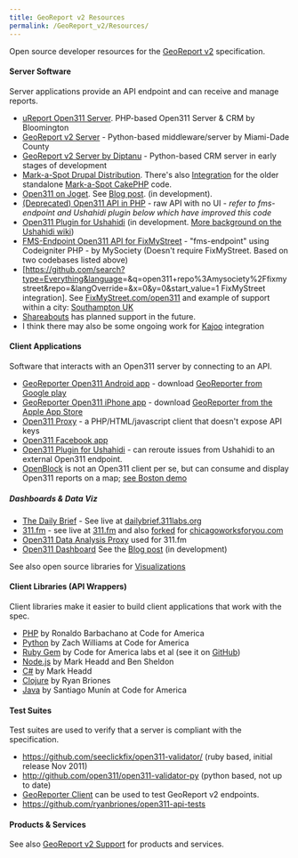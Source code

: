 ```yaml
---
title: GeoReport v2 Resources
permalink: /GeoReport_v2/Resources/
---
```


Open source developer resources for the [GeoReport v2](/GeoReport_v2 "wikilink") specification.

#### Server Software

Server applications provide an API endpoint and can receive and manage reports.

-   [uReport Open311 Server](http://code.google.com/p/civic-crm). PHP-based Open311 Server & CRM by Bloomington
-   [GeoReport v2 Server](https://github.com/miamidade/georeport-server) - Python-based middleware/server by Miami-Dade County
-   [GeoReport v2 Server by Diptanu](https://github.com/diptanu/open311) - Python-based CRM server in early stages of development
-   [Mark-a-Spot Drupal Distribution](https://github.com/markaspot/mark-a-spot). There's also [Integration](https://github.com/markaspot/mas-open311) for the older standalone [Mark-a-Spot CakePHP](https://github.com/markaspot/Mark-a-Spot-1.6-CakePHP) code.
-   [Open311 on Joget](https://github.com/codeforamerica/open311-on-joget). See [Blog post](http://codeforamerica.org/2011/09/09/ashishs-cfa-summer-starting-the-open311-center/). (in development).
-   [(Deprecated) Open311 API in PHP](http://svn.ashlock.us/public/georeport-v2-api-php/) - raw API with no UI - *refer to fms-endpoint and Ushahidi plugin below which have improved this code*
-   [Open311 Plugin for Ushahidi](https://github.com/mapmeld/Open311-Plugin-for-Ushahidi) (in development. [More background on the Ushahidi wiki](http://wiki.ushahidi.com/pages/viewpage.action?pageId=4260162))
-   [FMS-Endpoint Open311 API for FixMyStreet](https://github.com/mysociety/fms-endpoint) - "fms-endpoint" using Codeigniter PHP - by MySociety (Doesn't require FixMyStreet. Based on two codebases listed above)
-   [<https://github.com/search?type=Everything&language>=&q=open311+repo%3Amysociety%2Ffixmystreet&repo=&langOverride=&x=0&y=0&start_value=1 FixMyStreet integration]. See [FixMyStreet.com/open311](http://fixmystreet.com/open311) and example of support within a city: [Southampton UK](http://southampton.fixmystreet.com/open311)
-   [Shareabouts](http://openplans.org/2011/12/08/hello-shareabouts/) has planned support in the future.
-   I think there may also be some ongoing work for [Kajoo](https://github.com/mjording/kajoo) integration

#### Client Applications

Software that interacts with an Open311 server by connecting to an API.

-   [GeoReporter Open311 Android app](https://github.com/City-of-Bloomington/open311-android) - download [GeoReporter from Google play](https://play.google.com/store/apps/details?id=gov.in.bloomington.georeporter&hl=en)
-   [GeoReporter Open311 iPhone app](https://github.com/City-of-Bloomington/open311-mobile) - download [GeoReporter from the Apple App Store](http://itunes.apple.com/us/app/georeporter/id487304759)
-   [Open311 Proxy](https://github.com/City-of-Bloomington/open311-proxy) - a PHP/HTML/javascript client that doesn't expose API keys
-   [Open311 Facebook app](https://github.com/codeforamerica/open311_facebook)
-   [Open311 Plugin for Ushahidi](https://github.com/mapmeld/Open311-Plugin-for-Ushahidi) - can reroute issues from Ushahidi to an external Open311 endpoint.
-   [OpenBlock](http://openblockproject.org) is not an Open311 client per se, but can consume and display Open311 reports on a map; [see Boston demo](http://demo.openblockproject.org/open311-service-requests/)

##### Dashboards & Data Viz

-   [The Daily Brief](http://dailybrief.311labs.org/) - See live at [dailybrief.311labs.org](http://dailybrief.311labs.org/)
-   [311.fm](https://github.com/codeforamerica/311fm) - see live at [311.fm](http://www.311.fm/) and also [forked](https://github.com/smartchicago/311-fm-webapp) for [chicagoworksforyou.com](http://chicagoworksforyou.com/)
-   [Open311 Data Analysis Proxy](https://github.com/codeforamerica/311-fm-data) used for 311.fm
-   [Open311 Dashboard](https://github.com/codeforamerica/open311dashboard) See the [Blog post](http://codeforamerica.org/2011/08/31/chriss-cfa-summer-preview-the-open311-dashboard/) (in development)

See also open source libraries for [Visualizations](/Visualizations "wikilink")

#### Client Libraries (API Wrappers)

Client libraries make it easier to build client applications that work with the spec.

-   [PHP](https://github.com/codeforamerica/open311_php) by Ronaldo Barbachano at Code for America
-   [Python](https://github.com/codeforamerica/three) by Zach Williams at Code for America
-   [Ruby Gem](http://rubygems.org/gems/open311) by Code for America labs et al (see it on [GitHub](https://github.com/codeforamerica/open311))
-   [Node.js](https://github.com/codeforamerica/node-open311) by Mark Headd and Ben Sheldon
-   [C\#](https://github.com/mheadd/csharp-open311) by Mark Headd
-   [Clojure](https://github.com/ryanbriones/open311-clj) by Ryan Briones
-   [Java](https://github.com/codeforamerica/open311_java) by Santiago Munín at Code for America

#### Test Suites

Test suites are used to verify that a server is compliant with the specification.

-   <https://github.com/seeclickfix/open311-validator/> (ruby based, initial release Nov 2011)
-   <http://github.com/open311/open311-validator-py> (python based, not up to date)
-   [GeoReporter Client](http://itunes.apple.com/us/app/georeporter/id487304759) can be used to test GeoReport v2 endpoints.
-   <https://github.com/ryanbriones/open311-api-tests>

#### Products & Services

See also [GeoReport v2 Support](/GeoReport_v2/Support "wikilink") for products and services.
